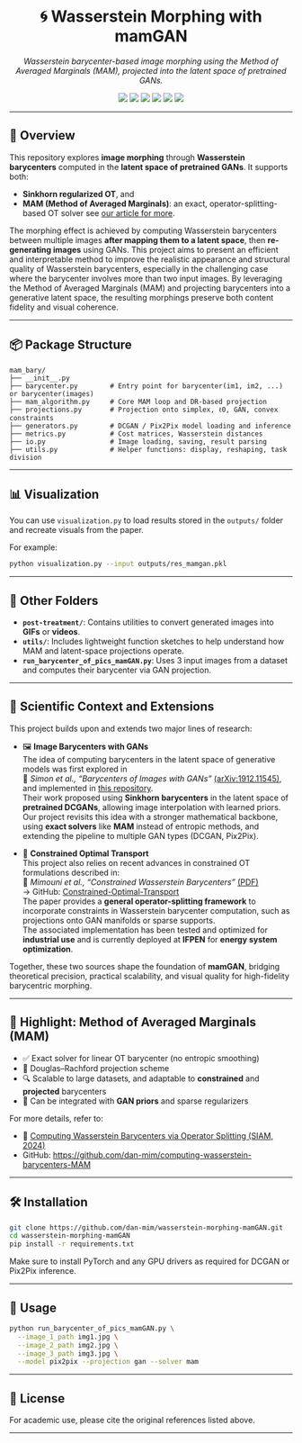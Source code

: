 
<h1 align="center">🌀 Wasserstein Morphing with mamGAN</h1>

<p align="center">
  <em>Wasserstein barycenter-based image morphing using the Method of Averaged Marginals (MAM), projected into the latent space of pretrained GANs.</em>
</p>

<p align="center">
  <img src="https://img.shields.io/badge/License-MIT-blue.svg"/>
  <img src="https://img.shields.io/badge/Python-3.8%2B-green"/>
  <img src="https://img.shields.io/badge/build-passing-brightgreen"/>
  <img src="https://img.shields.io/badge/platform-MPI%20%7C%20CPU-lightgrey"/>
  <img src="https://img.shields.io/github/last-commit/dan-mim/wasserstein-morphing-mamGAN"/>
  <img src="https://img.shields.io/github/repo-size/dan-mim/wasserstein-morphing-mamGAN"/>
</p>

---

## 🚀 Overview

This repository explores **image morphing** through **Wasserstein barycenters** computed in the **latent space of pretrained GANs**. It supports both:

- **Sinkhorn regularized OT**, and
- **MAM (Method of Averaged Marginals)**: an exact, operator-splitting-based OT solver see [our article for more](https://arxiv.org/pdf/2309.05315).

The morphing effect is achieved by computing Wasserstein barycenters between multiple images **after mapping them to a latent space**, then **re-generating images** using GANs.
This project aims to present an efficient and interpretable method to improve the realistic appearance and structural quality of Wasserstein barycenters, especially in the challenging case where the barycenter involves more than two input images.
By leveraging the Method of Averaged Marginals (MAM) and projecting barycenters into a generative latent space, the resulting morphings preserve both content fidelity and visual coherence.

---

## 📦 Package Structure

```
mam_bary/
├── __init__.py
├── barycenter.py        # Entry point for barycenter(im1, im2, ...) or barycenter(images)
├── mam_algorithm.py     # Core MAM loop and DR-based projection
├── projections.py       # Projection onto simplex, ℓ0, GAN, convex constraints
├── generators.py        # DCGAN / Pix2Pix model loading and inference
├── metrics.py           # Cost matrices, Wasserstein distances
├── io.py                # Image loading, saving, result parsing
├── utils.py             # Helper functions: display, reshaping, task division
```

---

## 📊 Visualization

You can use `visualization.py` to load results stored in the `outputs/` folder and recreate visuals from the paper.

For example:
```bash
python visualization.py --input outputs/res_mamgan.pkl
```

---

## 📁 Other Folders

- **`post-treatment/`**: Contains utilities to convert generated images into **GIFs** or **videos**.
- **`utils/`**: Includes lightweight function sketches to help understand how MAM and latent-space projections operate.
- **`run_barycenter_of_pics_mamGAN.py`**: Uses 3 input images from a dataset and computes their barycenter via GAN projection.

---
## 🧩 Scientific Context and Extensions

This project builds upon and extends two major lines of research:

- 🖼️ **Image Barycenters with GANs**  
  The idea of computing barycenters in the latent space of generative models was first explored in  
  📄 *Simon et al., “Barycenters of Images with GANs”* [(arXiv:1912.11545)](https://arxiv.org/pdf/1912.11545),  
  and implemented in [this repository](https://github.com/drorsimon/image_barycenters).  
  Their work proposed using **Sinkhorn barycenters** in the latent space of **pretrained DCGANs**, allowing image interpolation with learned priors.  
  Our project revisits this idea with a stronger mathematical backbone, using **exact solvers** like **MAM** instead of entropic methods, and extending the pipeline to multiple GAN types (DCGAN, Pix2Pix).

- 🧠 **Constrained Optimal Transport**  
  This project also relies on recent advances in constrained OT formulations described in:  
  📘 *Mimouni et al., “Constrained Wasserstein Barycenters”* [(PDF)](https://dan-mim.github.io/files/constrained_Wasserstein.pdf)  
  → GitHub: [Constrained-Optimal-Transport](https://github.com/dan-mim/Constrained-Optimal-Transport)  
  The paper provides a **general operator-splitting framework** to incorporate constraints in Wasserstein barycenter computation, such as projections onto GAN manifolds or sparse supports.  
  The associated implementation has been tested and optimized for **industrial use** and is currently deployed at **IFPEN** for **energy system optimization**.

Together, these two sources shape the foundation of **mamGAN**, bridging theoretical precision, practical scalability, and visual quality for high-fidelity barycentric morphing.

---

## 🧠 Highlight: Method of Averaged Marginals (MAM)

- ✅ Exact solver for linear OT barycenter (no entropic smoothing)
- 🔄 Douglas–Rachford projection scheme
- 🔍 Scalable to large datasets, and adaptable to **constrained** and **projected** barycenters
- 🧩 Can be integrated with **GAN priors** and sparse regularizers

For more details, refer to:
- 📄 [Computing Wasserstein Barycenters via Operator Splitting (SIAM, 2024)](https://dan-mim.github.io/files/Computing_Wasserstein_Barycenters_via_operator_splitting.pdf)
- GitHub: https://github.com/dan-mim/computing-wasserstein-barycenters-MAM

---

## 🛠 Installation

```bash
git clone https://github.com/dan-mim/wasserstein-morphing-mamGAN.git
cd wasserstein-morphing-mamGAN
pip install -r requirements.txt
```

Make sure to install PyTorch and any GPU drivers as required for DCGAN or Pix2Pix inference.

---

## 🔧 Usage

```bash
python run_barycenter_of_pics_mamGAN.py \
  --image_1_path img1.jpg \
  --image_2_path img2.jpg \
  --image_3_path img3.jpg \
  --model pix2pix --projection gan --solver mam
```

---

## 📜 License

For academic use, please cite the original references listed above.

---
